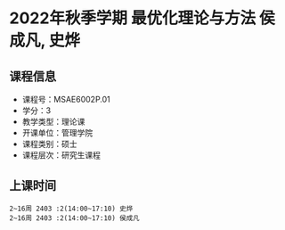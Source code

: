 # 2022年秋季学期 最优化理论与方法 侯成凡, 史烨






## 课程信息

- 课程号：MSAE6002P.01
- 学分：3
- 教学类型：理论课
- 开课单位：管理学院
- 课程类别：硕士
- 课程层次：研究生课程

## 上课时间

```
2~16周 2403 :2(14:00~17:10) 史烨
2~16周 2403 :2(14:00~17:10) 侯成凡
```

